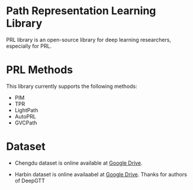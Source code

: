 # Path Representation Learning Library
PRL library is an open-source library for deep learning researchers, especially for PRL.

# PRL Methods

This library currently supports the following methods:

- PIM
- TPR
- LightPath
- AutoPRL
- GVCPath

# Dataset 

- Chengdu dataset is online available at [Google Drive](https://drive.google.com/file/d/1xc1TKmEQ0VQ7daA6KVPri9J9OmsYLai_/view?usp=drive_link).

- Harbin dataset is online availaabel at [Google Drive](https://drive.google.com/file/d/1TqupyC0LVqUtGfoPuXmIjm2VUke1lx0b/view?usp=drive_link). Thanks for authors of DeepGTT

